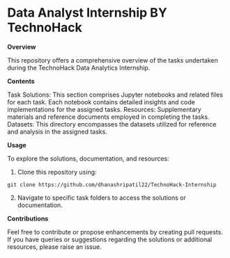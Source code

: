 # Data Analyst Internship BY TechnoHack

**Overview**

This repository offers a comprehensive overview of the tasks undertaken during the TechnoHack Data Analytics Internship.

**Contents**

Task Solutions: This section comprises Jupyter notebooks and related files for each task. Each notebook contains detailed insights and code implementations for the assigned tasks.
Resources: Supplementary materials and reference documents employed in completing the tasks.
Datasets: This directory encompasses the datasets utilized for reference and analysis in the assigned tasks.

**Usage**

To explore the solutions, documentation, and resources:

1) Clone this repository using:

  ~~~
git clone https://github.com/dhanashripatil22/TechnoHack-Internship

  ~~~

2) Navigate to specific task folders to access the solutions or documentation.

**Contributions**

Feel free to contribute or propose enhancements by creating pull requests. If you have queries or suggestions regarding the solutions or additional resources, please raise an issue.

   

